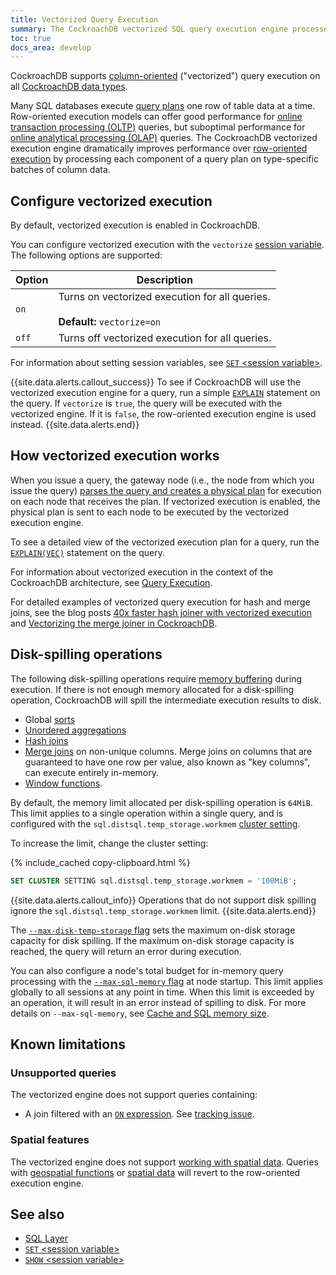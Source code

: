 ```yaml
---
title: Vectorized Query Execution
summary: The CockroachDB vectorized SQL query execution engine processes query plans using a column-oriented model to improve performance.
toc: true
docs_area: develop
---
```


CockroachDB supports [column-oriented](https://en.wikipedia.org/wiki/Column-oriented_DBMS#Column-oriented_systems) ("vectorized") query execution on all [CockroachDB data types](data-types.html).

Many SQL databases execute [query plans](https://en.wikipedia.org/wiki/Query_plan) one row of table data at a time. Row-oriented execution models can offer good performance for [online transaction processing (OLTP)](https://en.wikipedia.org/wiki/Online_transaction_processing) queries, but suboptimal performance for [online analytical processing (OLAP)](https://en.wikipedia.org/wiki/Online_analytical_processing) queries. The CockroachDB vectorized execution engine dramatically improves performance over [row-oriented execution](https://en.wikipedia.org/wiki/Column-oriented_DBMS#Row-oriented_systems) by processing each component of a query plan on type-specific batches of column data.

## Configure vectorized execution

By default, vectorized execution is enabled in CockroachDB.

You can configure vectorized execution with the `vectorize` [session variable](set-vars.html). The following options are supported:

Option    | Description
----------|------------
`on`   | Turns on vectorized execution for all queries.<br><br>**Default:** `vectorize=on`
`off`  | Turns off vectorized execution for all queries.

For information about setting session variables, see [`SET` &lt;session variable&gt;](set-vars.html).

{{site.data.alerts.callout_success}}
To see if CockroachDB will use the vectorized execution engine for a query, run a simple [`EXPLAIN`](explain.html) statement on the query. If `vectorize` is `true`, the query will be executed with the vectorized engine. If it is `false`, the row-oriented execution engine is used instead.
{{site.data.alerts.end}}

## How vectorized execution works

When you issue a query, the gateway node (i.e., the node from which you issue the query) [parses the query and creates a physical plan](architecture/sql-layer.html#sql-parser-planner-executor) for execution on each node that receives the plan. If vectorized execution is enabled, the physical plan is sent to each node to be executed by the vectorized execution engine.

To see a detailed view of the vectorized execution plan for a query, run the [`EXPLAIN(VEC)`](explain.html#vec-option) statement on the query.

For information about vectorized execution in the context of the CockroachDB architecture, see [Query Execution](architecture/sql-layer.html#query-execution).

For detailed examples of vectorized query execution for hash and merge joins, see the blog posts [40x faster hash joiner with vectorized execution](https://www.cockroachlabs.com/blog/vectorized-hash-joiner/) and [Vectorizing the merge joiner in CockroachDB](https://www.cockroachlabs.com/blog/vectorizing-the-merge-joiner-in-cockroachdb/).

## Disk-spilling operations

The following disk-spilling operations require [memory buffering](https://en.wikipedia.org/wiki/Data_buffer) during execution. If there is not enough memory allocated for a disk-spilling operation, CockroachDB will spill the intermediate execution results to disk.

- Global [sorts](order-by.html)
- [Unordered aggregations](order-by.html)
- [Hash joins](joins.html#hash-joins)
- [Merge joins](joins.html#merge-joins) on non-unique columns. Merge joins on columns that are guaranteed to have one row per value, also known as "key columns", can execute entirely in-memory.
- [Window functions](window-functions.html).

By default, the memory limit allocated per disk-spilling operation is `64MiB`. This limit applies to a single operation within a single query, and is configured with the `sql.distsql.temp_storage.workmem` [cluster setting](cluster-settings.html).

To increase the limit, change the cluster setting:

{% include_cached copy-clipboard.html %}
~~~ sql
SET CLUSTER SETTING sql.distsql.temp_storage.workmem = '100MiB';
~~~

{{site.data.alerts.callout_info}}
Operations that do not support disk spilling ignore the `sql.distsql.temp_storage.workmem` limit.
{{site.data.alerts.end}}

The [`--max-disk-temp-storage` flag](cockroach-start.html#general) sets the maximum on-disk storage capacity for disk spilling. If the maximum on-disk storage capacity is reached, the query will return an error during execution.

You can also configure a node's total budget for in-memory query processing with the [`--max-sql-memory` flag](cockroach-start.html#general) at node startup. This limit applies globally to all sessions at any point in time. When this limit is exceeded by an operation, it will result in an error instead of spilling to disk. For more details on `--max-sql-memory`, see [Cache and SQL memory size](recommended-production-settings.html#cache-and-sql-memory-size).

## Known limitations

### Unsupported queries

The vectorized engine does not support queries containing:

- A join filtered with an [`ON` expression](joins.html#supported-join-conditions). See [tracking issue](https://github.com/cockroachdb/cockroach/issues/38018).

### Spatial features

The vectorized engine does not support [working with spatial data](spatial-data.html). Queries with [geospatial functions](functions-and-operators.html#spatial-functions) or [spatial data](spatial-data.html) will revert to the row-oriented execution engine.

## See also

- [SQL Layer](architecture/sql-layer.html)
- [`SET` &lt;session variable&gt;](set-vars.html)
- [`SHOW` &lt;session variable&gt;](show-vars.html)

